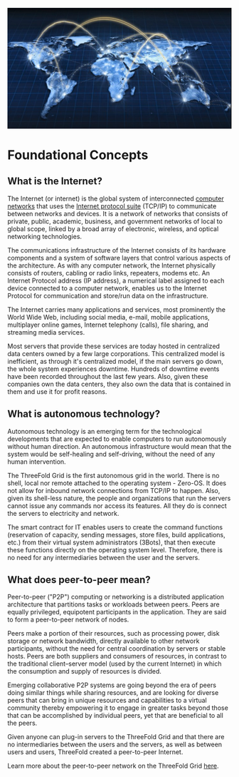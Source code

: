 
![](img/concepts_.jpg)

# Foundational Concepts 

## What is the Internet?

The Internet (or internet) is the global system of interconnected [computer networks](https://en.wikipedia.org/wiki/Computer_network) that uses the [Internet protocol suite](https://en.wikipedia.org/wiki/Internet_protocol_suite) (TCP/IP) to communicate between networks and devices. It is a network of networks that consists of private, public, academic, business, and government networks of local to global scope, linked by a broad array of electronic, wireless, and optical networking technologies. 

The communications infrastructure of the Internet consists of its hardware components and a system of software layers that control various aspects of the architecture. As with any computer network, the Internet physically consists of routers, cabling or radio links, repeaters, modems etc. An Internet Protocol address (IP address), a numerical label assigned to each device connected to a computer network, enables us to the Internet Protocol for communication and store/run data on the infrastructure.

The Internet carries many applications and services, most prominently the World Wide Web, including social media, e-mail, mobile applications, multiplayer online games, Internet telephony (calls), file sharing, and streaming media services.

Most servers that provide these services are today hosted in centralized data centers owned by a few large corporations. This centralized model is inefficient, as through it's centralized model, if the main servers go down, the whole system experiences downtime. Hundreds of downtime events have been recorded throughout the last few years. Also, given these companies own the data centers, they also own the data that is contained in them and use it for profit reasons. 


## What is autonomous technology? 

Autonomous technology is an emerging term for the technological developments that are expected to enable computers to run autonomously without human direction. An autonomous infrastructure would mean that the system would be self-healing and self-driving, without the need of any human intervention.

The ThreeFold Grid is the first autonomous grid in the world. There is no shell, local nor remote attached to the operating system - Zero-OS. It does not allow for inbound network connections from TCP/IP to happen. Also, given its shell-less nature, the people and organizations that run the servers cannot issue any commands nor access its features. All they do is connect the servers to electricity and network.

The smart contract for IT enables users to create the command functions (reservation of capacity, sending messages, store files, build applications, etc.) from their virtual system administrators (3Bots), that then execute these functions directly on the operating system level. Therefore, there is no need for any intermediaries between the user and the servers. 

## What does peer-to-peer mean?

Peer-to-peer ("P2P") computing or networking is a distributed application architecture that partitions tasks or workloads between peers. Peers are equally privileged, equipotent participants in the application. They are said to form a peer-to-peer network of nodes.

Peers make a portion of their resources, such as processing power, disk storage or network bandwidth, directly available to other network participants, without the need for central coordination by servers or stable hosts. Peers are both suppliers and consumers of resources, in contrast to the traditional client–server model (used by the current Internet) in which the consumption and supply of resources is divided. 

Emerging collaborative P2P systems are going beyond the era of peers doing similar things while sharing resources, and are looking for diverse peers that can bring in unique resources and capabilities to a virtual community thereby empowering it to engage in greater tasks beyond those that can be accomplished by individual peers, yet that are beneficial to all the peers.

Given anyone can plug-in servers to the ThreeFold Grid and that there are no intermediaries between the users and the servers, as well as between users and users, ThreeFold created a peer-to-peer Internet. 

Learn more about the peer-to-peer network on the ThreeFold Grid [here](znet).